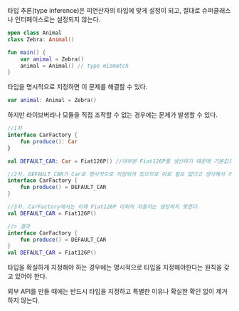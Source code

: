 타입 추론(type inference)은 피연산자의 타입에 맞게 설정이 되고, 절대로 슈퍼클래스나 인터페이스로는 설정되지 않는다.

```kotlin
open class Animal
class Zebra: Animal()

fun main() {
	var animal = Zebra()
	animal = Animal() // type mismatch
}
```

타입을 명시적으로 지정하면 이 문제를 해결할 수 있다.

```kotlin
var animal: Animal = Zebra()
```

하지만 라이브버리나 모듈을 직접 조작할 수 없는 경우에는 문제가 발생할 수 있다.

```kotlin
//1차
interface CarFactory {
	fun produce(): Car
}

val DEFAULT_CAR: Car = Fiat126P() //대부분 Fiat126P를 생산하기 때문에 기본값으로 설정

//2차. DEFAULT_CAR가 Car로 명시적으로 지정되어 있으므로 따로 필요 없다고 생각해서 리턴타입 제거
interface CarFactory {
	fun produce() = DEFAULT_CAR
}

//3차. CarFactory에서는 이제 Fiat126P 이외의 자동차는 생상하지 못한다.
val DEFAULT_CAR = Fiat126P()

//> 결과
interface CarFactory {
	fun produce() = DEFAULT_CAR
}
val DEFAULT_CAR = Fiat126P()
```

타입을 확실하게 지정해야 하는 경우에는 명시적으로 타입을 지정해야한다는 원칙을 갖고 있어야 한다.

외부 API를 만들 때에는 반드시 타입을 지정하고 특별한 이유나 확실한 확인 없이 제거하지 않는다.
